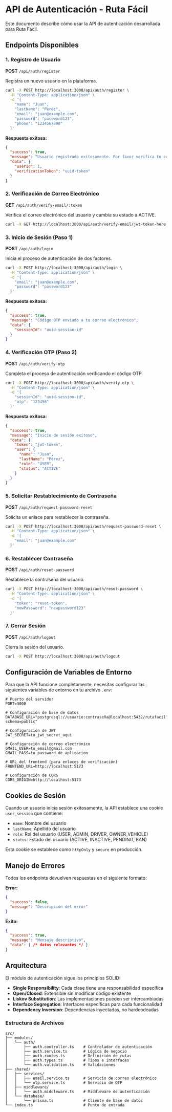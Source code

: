 # API de Autenticación - Ruta Fácil

Este documento describe cómo usar la API de autenticación desarrollada para Ruta Fácil.

## Endpoints Disponibles

### 1. Registro de Usuario
**POST** `/api/auth/register`

Registra un nuevo usuario en la plataforma.

```bash
curl -X POST http://localhost:3000/api/auth/register \
  -H "Content-Type: application/json" \
  -d '{
    "name": "Juan",
    "lastName": "Pérez",
    "email": "juan@example.com",
    "password": "password123",
    "phone": "1234567890"
  }'
```

**Respuesta exitosa:**
```json
{
  "success": true,
  "message": "Usuario registrado exitosamente. Por favor verifica tu correo electrónico.",
  "data": {
    "userId": 1,
    "verificationToken": "uuid-token"
  }
}
```

### 2. Verificación de Correo Electrónico
**GET** `/api/auth/verify-email/:token`

Verifica el correo electrónico del usuario y cambia su estado a ACTIVE.

```bash
curl -X GET http://localhost:3000/api/auth/verify-email/jwt-token-here
```

### 3. Inicio de Sesión (Paso 1)
**POST** `/api/auth/login`

Inicia el proceso de autenticación de dos factores.

```bash
curl -X POST http://localhost:3000/api/auth/login \
  -H "Content-Type: application/json" \
  -d '{
    "email": "juan@example.com",
    "password": "password123"
  }'
```

**Respuesta exitosa:**
```json
{
  "success": true,
  "message": "Código OTP enviado a tu correo electrónico",
  "data": {
    "sessionId": "uuid-session-id"
  }
}
```

### 4. Verificación OTP (Paso 2)
**POST** `/api/auth/verify-otp`

Completa el proceso de autenticación verificando el código OTP.

```bash
curl -X POST http://localhost:3000/api/auth/verify-otp \
  -H "Content-Type: application/json" \
  -d '{
    "sessionId": "uuid-session-id",
    "otp": "123456"
  }'
```

**Respuesta exitosa:**
```json
{
  "success": true,
  "message": "Inicio de sesión exitoso",
  "data": {
    "token": "jwt-token",
    "user": {
      "name": "Juan",
      "lastName": "Pérez",
      "role": "USER",
      "status": "ACTIVE"
    }
  }
}
```

### 5. Solicitar Restablecimiento de Contraseña
**POST** `/api/auth/request-password-reset`

Solicita un enlace para restablecer la contraseña.

```bash
curl -X POST http://localhost:3000/api/auth/request-password-reset \
  -H "Content-Type: application/json" \
  -d '{
    "email": "juan@example.com"
  }'
```

### 6. Restablecer Contraseña
**POST** `/api/auth/reset-password`

Restablece la contraseña del usuario.

```bash
curl -X POST http://localhost:3000/api/auth/reset-password \
  -H "Content-Type: application/json" \
  -d '{
    "token": "reset-token",
    "newPassword": "newpassword123"
  }'
```

### 7. Cerrar Sesión
**POST** `/api/auth/logout`

Cierra la sesión del usuario.

```bash
curl -X POST http://localhost:3000/api/auth/logout
```

## Configuración de Variables de Entorno

Para que la API funcione completamente, necesitas configurar las siguientes variables de entorno en tu archivo `.env`:

```env
# Puerto del servidor
PORT=3000

# Configuración de base de datos
DATABASE_URL="postgresql://usuario:contraseña@localhost:5432/rutafacil?schema=public"

# Configuración de JWT
JWT_SECRET=tu_jwt_secret_aqui

# Configuración de correo electrónico
GMAIL_USER=tu_email@gmail.com
GMAIL_PASS=tu_password_de_aplicacion

# URL del frontend (para enlaces de verificación)
FRONTEND_URL=http://localhost:5173

# Configuración de CORS
CORS_ORIGIN=http://localhost:5173
```

## Cookies de Sesión

Cuando un usuario inicia sesión exitosamente, la API establece una cookie `user_session` que contiene:

- `name`: Nombre del usuario
- `lastName`: Apellido del usuario
- `role`: Rol del usuario (USER, ADMIN, DRIVER, OWNER_VEHICLE)
- `status`: Estado del usuario (ACTIVE, INACTIVE, PENDING, BAN)

Esta cookie se establece como `httpOnly` y `secure` en producción.

## Manejo de Errores

Todos los endpoints devuelven respuestas en el siguiente formato:

**Error:**
```json
{
  "success": false,
  "message": "Descripción del error"
}
```

**Éxito:**
```json
{
  "success": true,
  "message": "Mensaje descriptivo",
  "data": { /* datos relevantes */ }
}
```

## Arquitectura

El módulo de autenticación sigue los principios SOLID:

- **Single Responsibility**: Cada clase tiene una responsabilidad específica
- **Open/Closed**: Extensible sin modificar código existente
- **Liskov Substitution**: Las implementaciones pueden ser intercambiadas
- **Interface Segregation**: Interfaces específicas para cada funcionalidad
- **Dependency Inversion**: Dependencias inyectadas, no hardcodeadas

### Estructura de Archivos

```
src/
├── modules/
│   └── auth/
│       ├── auth.controller.ts    # Controlador de autenticación
│       ├── auth.service.ts       # Lógica de negocio
│       ├── auth.routes.ts        # Definición de rutas
│       ├── auth.types.ts         # Tipos e interfaces
│       └── auth.validation.ts    # Validaciones
├── shared/
│   ├── services/
│   │   ├── email.service.ts      # Servicio de correo electrónico
│   │   └── otp.service.ts        # Servicio de OTP
│   ├── middleware/
│   │   └── auth.middleware.ts    # Middleware de autenticación
│   └── database/
│       └── prisma.ts             # Cliente de base de datos
└── index.ts                      # Punto de entrada
```